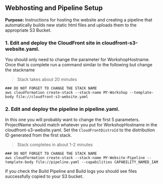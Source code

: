 ## Webhosting and Pipeline Setup

**Purpose:** Instructions for hosting the website and creating a pipeline that automatically builds new static html files and uploads them to the appropriate S3 Bucket.

### 1. Edit and deploy the CloudFront site in cloudfront-s3-website.yaml.  

You should only need to change the parameter for WorkshopHostname.  Once that is complete run a command similar to the following but change the stackname

> Stack takes about 20 minutes
```
### DO NOT FORGET TO CHANGE THE STACK NAME
aws cloudformation create-stack --stack-name MY-Workshop --template-body file://cloudfront-s3-website.yaml
```

### 2. Edit and deploy the pipeline in pipeline.yaml.  

In this one you will probably want to change the first 5 parameters.  ProjectName should match whatever you put for WorkshopHostname in the cloudfront-s3-website.yaml. Set the `CloudFrontDistroId` to the distribution ID generated from the first stack.

> Stack completes in about 1-2 minutes  
```
### DO NOT FORGET TO CHANGE THE STACK NAME
aws cloudformation create-stack --stack-name MY-Website-Pipeline --template-body file://pipeline.yaml --capabilities CAPABILITY_NAMED_IAM
```

If you check the Build Pipeline and Build logs you should see files successfully copied to your S3 bucket.